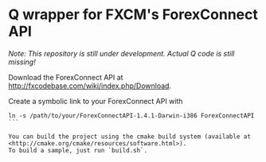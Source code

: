 # Q wrapper for FXCM's ForexConnect API

*Note: This repository is still under development. Actual Q code is still missing!*

Download the ForexConnect API at <http://fxcodebase.com/wiki/index.php/Download>.

Create a symbolic link to your ForexConnect API with
````
ln -s /path/to/your/ForexConnectAPI-1.4.1-Darwin-i386 ForexConnectAPI
```

You can build the project using the cmake build system (available at <http://cmake.org/cmake/resources/software.html>).
To build a sample, just run `build.sh`.
